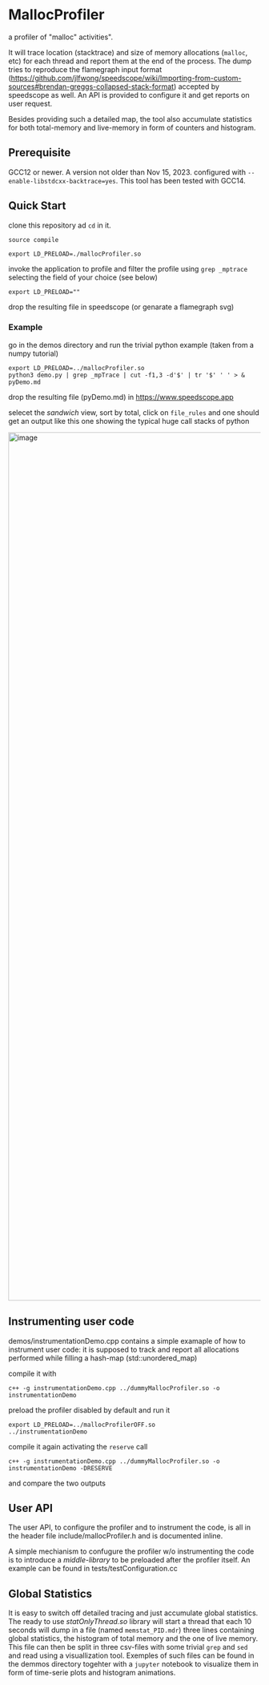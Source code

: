 # MallocProfiler
a profiler of "malloc" activities".

It will trace location (stacktrace) and size of memory allocations (```malloc```, etc) for each thread and report them at the end of the process.
The dump tries to reproduce the flamegraph input format (https://github.com/jlfwong/speedscope/wiki/Importing-from-custom-sources#brendan-greggs-collapsed-stack-format) accepted by speedscope as well.
An API is provided to configure it and get reports on user request.

Besides providing such a detailed map, the tool also accumulate statistics for both total-memory and live-memory in form of counters and histogram.

## Prerequisite
GCC12 or newer. A version not older than Nov 15, 2023.
configured with ```--enable-libstdcxx-backtrace=yes```.
This tool has been tested with GCC14.

## Quick Start
clone this repository ad ```cd``` in it.

```source compile```

```export LD_PRELOAD=./mallocProfiler.so```

invoke the application to profile and filter the profile using ```grep _mptrace``` selecting the field of your choice (see below)

```export LD_PRELOAD=""```

drop the resulting file in speedscope (or genarate a flamegraph svg)

### Example

go in the demos directory and run the trivial python example (taken from a numpy tutorial)
```
export LD_PRELOAD=../mallocProfiler.so
python3 demo.py | grep _mpTrace | cut -f1,3 -d'$' | tr '$' ' ' > & pyDemo.md
```
drop the resulting file (pyDemo.md) in https://www.speedscope.app

selecet the _sandwich_ view, sort by total, click on ```file_rules``` and one should get an output like this one showing the typical huge call stacks of python

<img width="1734" alt="image" src="https://github.com/VinInn/MallocProfiler/assets/4143702/a18fe3e3-c6a2-4c4b-ae78-3247e55d17f3">


## Instrumenting user code

demos/instrumentationDemo.cpp contains a simple examaple of how to instrument user code: it is supposed to track and report all allocations performed while filling a hash-map (std::unordered_map)

compile it with
```
c++ -g instrumentationDemo.cpp ../dummyMallocProfiler.so -o instrumentationDemo
```

preload the profiler disabled  by default and run it
```
export LD_PRELOAD=../mallocProfilerOFF.so
../instrumentationDemo
```

compile it again activating the ```reserve``` call
```
c++ -g instrumentationDemo.cpp ../dummyMallocProfiler.so -o instrumentationDemo -DRESERVE
```

and compare the two outputs


##  User API

The user API, to configure the profiler and to instrument the code, is all in the header file include/mallocProfiler.h
and is documented inline.

A simple mechianism to confugure the profiler w/o instrumenting the code is to introduce a _middle-library_ to be preloaded after the profiler itself.
An example can be found in tests/testConfiguration.cc

## Global Statistics
It is easy to switch off detailed tracing and just accumulate global statistics. The ready to use _statOnlyThread.so_ library will start a thread that each 10 seconds will dump in a file (named ```memstat_PID.mdr```) three lines containing global statistics, the histogram of total memory and the one of live memory.
This file can then be split in three csv-files with some trivial ```grep``` and ```sed```  and read using a visuallization tool. 
Exemples of such files can be found in the demmos directory togehter with a ```jupyter``` notebook to visualize them in form of time-serie plots and histogram animations.




